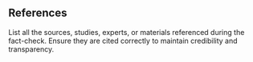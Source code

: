 ## References

List all the sources, studies, experts, or materials referenced during the fact-check. Ensure they are cited correctly to maintain credibility and transparency.
